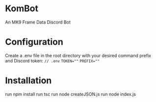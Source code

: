 # KomBot
An MK9 Frame Data Discord Bot

# Configuration
Create a .env file in the root directory with your desired command prefix and Discord token:
`// .env`
`TOKEN=""`
`PREFIX=""`

# Installation
run npm install
run tsc
run node createJSON.js
run node index.js
